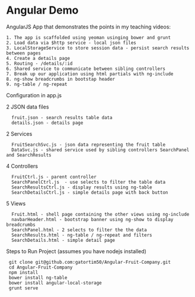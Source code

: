 Angular Demo
============

AngularJS App that demonstrates the points in my teaching videos:

```
1. The app is scaffolded using yeoman usinging bower and grunt
2. Load data via $http service - local json files
3. LocalStorageService to store session data - persist search results between pages
4. Create a details page 
5. Routing - /details/:id
6. Shared service to communicate between sibling controllers
7. Break up our application using html partials with ng-include
8. ng-show breadcrumbs in bootstap header
9. ng-table / ng-repeat
```


Configuration in app.js

2 JSON data files
```
  fruit.json - search results table data
  details.json - details page
```

2 Services
```
  FruitSearchSvc.js - json data representing the fruit table
  DataSvc.js - shared service used by sibling controllers SearchPanel and SearchResults
```

4 Controllers
```
  FruitCtrl.js - parent controller
  SearchPanelCtrl.js  - use selects to filter the table data
  SearchResultsCtrl.js - display results using ng-table
  SearchDetailsCtrl.js - simple details page with back button 
```

5 Views
```
  Fruit.html - shell page containing the other views using ng-include
  navbarHeader.html - bootstrap banner using ng-show to display breadcrumbs 
  SearchPanel.html - 2 selects to filter the the data
  SearchResults.html - ng-table / ng-repeat and filters
  SearchDetails.html - simple detail page
```
  
 Steps to Run Project (assumes you have nodejs installed)
 
```
 git clone git@github.com:gatortim50/Angular-Fruit-Company.git
 cd Angular-Fruit-Company
 npm install
 bower install ng-table
 bower install angular-local-storage
 grunt serve 
```



